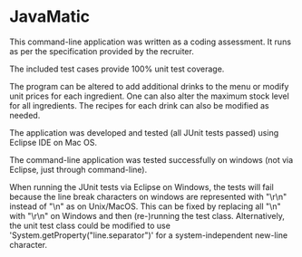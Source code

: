 # JavaMatic

This command-line application was written as a coding assessment.
It runs as per the specification provided by the recruiter.

The included test cases provide 100% unit test coverage.

The program can be altered to add additional drinks to the menu or modify unit prices for each ingredient.
One can also alter the maximum stock level for all ingredients.
The recipes for each drink can also be modified as needed.


The application was developed and tested (all JUnit tests passed) using Eclipse IDE on Mac OS. 

The command-line application was tested successfully on windows (not via Eclipse, just through command-line).

When running the JUnit tests via Eclipse on Windows, the tests will fail because the line break characters on windows are 
represented with "\r\n" instead of "\n" as on Unix/MacOS. This can be fixed by replacing all "\n" with "\r\n" on Windows and 
then (re-)running the test class.
Alternatively, the unit test class could be modified to use 'System.getProperty("line.separator")' for a system-independent 
new-line character. 
